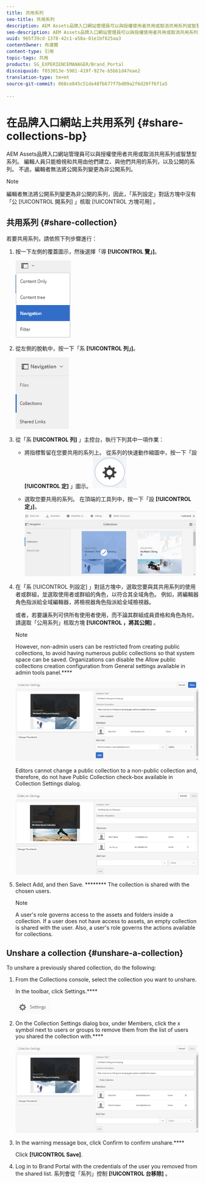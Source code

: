 ```yaml
---
title: 共用系列
seo-title: 共用系列
description: AEM Assets品牌入口網站管理員可以與授權使用者共用或取消共用系列或智慧型系列。 編輯人員只能檢視和共用由他們建立、與他們共用的系列，以及公開的系列。
seo-description: AEM Assets品牌入口網站管理員可以與授權使用者共用或取消共用系列或智慧型系列。 編輯人員只能檢視和共用由他們建立、與他們共用的系列，以及公開的系列。
uuid: 965f39cd-1378-42c1-a58a-01e1bf825aa3
contentOwner: 布達爾
content-type: 引用
topic-tags: 共用
products: SG_EXPERIENCEMANAGER/Brand_Portal
discoiquuid: f053013e-5981-419f-927e-b5bb1d47eae2
translation-type: tm+mt
source-git-commit: 068ce845c51de48fb677f7bd09a2f6d20ff6f1a5

---
```



# 在品牌入口網站上共用系列 {#share-collections-bp}

AEM Assets品牌入口網站管理員可以與授權使用者共用或取消共用系列或智慧型系列。 編輯人員只能檢視和共用由他們建立、與他們共用的系列，以及公開的系列。 不過，編輯者無法將公開系列變更為非公開系列。

>[!NOTE]
>
>編輯者無法將公開系列變更為非公開的系列，因此，「系列設定」對話方塊中沒有「公 [!UICONTROL 開系列] 」核取 [!UICONTROL 方塊可用] 。

## 共用系列 {#share-collection}

若要共用系列，請依照下列步驟進行：

1. 按一下左側的覆蓋圖示，然後選擇「導 **[!UICONTROL 覽」]**。

   ![](assets/contenttree-1.png)

2. 從左側的脫軌中，按一下「系 **[!UICONTROL 列」]**。

   ![](assets/access_collections.png)

3. 從「系 **[!UICONTROL 列]** 」主控台，執行下列其中一項作業：

   * 將指標暫留在您要共用的系列上。 從系列的快速動作縮圖中，按一下「設 **[!UICONTROL 定]** 」圖示。
   ![](assets/settings_thumbnail.png)

   * 選取您要共用的系列。 在頂端的工具列中，按一下「設 **[!UICONTROL 定」]**。
   ![](assets/collection-sharing.png)

4. 在「系 [!UICONTROL 列設定] 」對話方塊中，選取您要與其共用系列的使用者或群組，並選取使用者或群組的角色，以符合其全域角色。 例如，將編輯器角色指派給全域編輯器，將檢視器角色指派給全域檢視器。

   或者，若要讓系列可供所有使用者使用，而不論其群組成員資格和角色為何，請選取「公用系列」核取方塊 **[!UICONTROL ，將其公開]** 。

   >[!NOTE]
   >
   >However, non-admin users can be restricted from creating public collections, to avoid having numerous public collections so that system space can be saved. Organizations can disable the Allow public collections creation configuration from General settings available in admin tools panel.****

   ![](assets/collection_sharingadduser.png)

   Editors cannot change a public collection to a non-public collection and, therefore, do not have Public Collection check-box available in Collection Settings dialog.

   ![](assets/collection-setting-editor.png)

5. Select Add, and then Save. ******** The collection is shared with the chosen users.

   >[!NOTE]
   >
   >A user's role governs access to the assets and folders inside a collection. If a user does not have access to assets, an empty collection is shared with the user. Also, a user's role governs the actions available for collections.

## Unshare a collection {#unshare-a-collection}

To unshare a previously shared collection, do the following:

1. From the Collections console, select the collection you want to unshare.

   In the toolbar, click Settings.****

   ![](assets/collection_settings.png)

2. On the Collection Settings dialog box, under Members, click the x symbol next to users or groups to remove them from the list of users you shared the collection with.****

   ![](assets/unshare_collection.png)

3. In the warning message box, click Confirm to confirm unshare.****

   Click **[!UICONTROL Save]**.

4. Log in to Brand Portal with the credentials of the user you removed from the shared list. 系列會從「系列」控制 **[!UICONTROL 台移除]** 。
